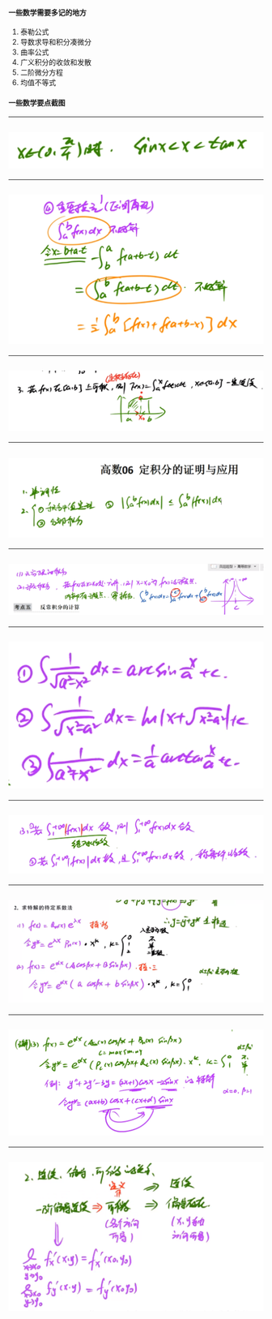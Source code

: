 #### 一些数学需要多记的地方

1. 泰勒公式
2. 导数求导和积分凑微分
3. 曲率公式
4. 广义积分的收敛和发散
5. 二阶微分方程
6. 均值不等式

#### 一些数学要点截图

---
![](img/1.png)
---

---
![](img/2.png)
---

---
![变限积分天生连续](img/3.png)
---

---
![定积分证明](img/4.png)
---

---
![反常积分](img/5.png)
---

---
![积分公式](img/6.png)
---

---
![绝对收敛与条件收敛](img/8.png)
---

---
![二阶非齐次微分方程解法](img/9.png)
---

---
![二阶非齐次微分方程三角函数特解](img/10.png)
-----

---
![二阶可微的关系](img/11.png)
-----
